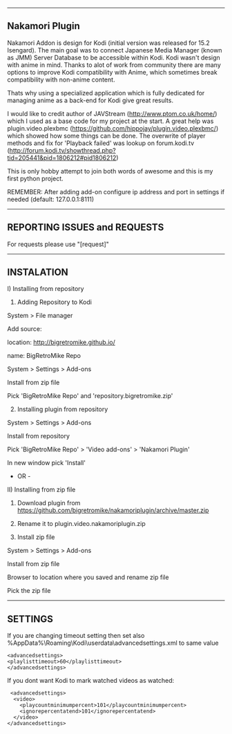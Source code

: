 ---------------------------------------------------------
Nakamori Plugin
---------------------------------------------------------

Nakamori Addon is design for Kodi (initial version was released for 15.2 Isengard).
The main goal was to connect Japanese Media Manager (known as JMM) Server Database to be accessible within Kodi.
Kodi wasn't design with anime in mind. Thanks to alot of work from community there are many
options to improve Kodi compatibility with Anime, which sometimes break compatibility with non-anime content.

Thats why using a specialized application which is fully dedicated for managing anime as a back-end for Kodi give great results.

I would like to credit author of JAVStream (http://www.ptom.co.uk/home/) which I used as a base code for my project at the start.
A great help was plugin.video.plexbmc (https://github.com/hippojay/plugin.video.plexbmc/) which showed how some things can be done.
The overwrite of player methods and fix for 'Playback failed' was lookup on forum.kodi.tv (http://forum.kodi.tv/showthread.php?tid=205441&pid=1806212#pid1806212)


This is only hobby attempt to join both words of awesome and this is my first python project.

REMEMBER:
After adding add-on configure ip address and port in settings if needed (default: 127.0.0.1:8111)




---------------------------------------------------------
REPORTING ISSUES and REQUESTS
---------------------------------------------------------
For requests please use "[request]"


---------------------------------------------------------
INSTALATION
---------------------------------------------------------
I) Installing from repository 
  1) Adding Repository to Kodi
  
  System > File manager 
  
  Add source:
  
  location: http://bigretromike.github.io/
  
  name: BigRetroMike Repo
  
  System > Settings > Add-ons
  
  Install from zip file
  
  Pick 'BigRetroMike Repo' and 'repository.bigretromike.zip'
  

  2) Installing plugin from repository
  
  System > Settings > Add-ons
  
  Install from repository
  
  Pick 'BigRetroMike Repo' > 'Video add-ons' > 'Nakamori Plugin'
  
  In new window pick 'Install'
  
  
  - OR - 
  

II) Installing from zip file

  1) Download plugin from https://github.com/bigretromike/nakamoriplugin/archive/master.zip 
  
  2) Rename it to plugin.video.nakamoriplugin.zip
  
  3) Install zip file
  
  System > Settings > Add-ons
  
  Install from zip file
  
  Browser to location where you saved and rename zip file
  
  Pick the zip file



---------------------------------------------------------
SETTINGS
---------------------------------------------------------

If you are changing timeout setting then set also %AppData%\Roaming\Kodi\userdata\advancedsettings.xml to same value
```
<advancedsettings>
<playlisttimeout>60</playlisttimeout>
</advancedsettings>
```

If you dont want Kodi to mark watched videos as watched:
```
 <advancedsettings>
  <video>
    <playcountminimumpercent>101</playcountminimumpercent>
    <ignorepercentatend>101</ignorepercentatend>
  </video>
</advancedsettings>
```